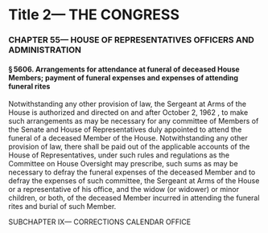 
# Title 2— THE CONGRESS
### CHAPTER 55— HOUSE OF REPRESENTATIVES OFFICERS AND ADMINISTRATION
#### § 5606. Arrangements for attendance at funeral of deceased House Members; payment of funeral expenses and expenses of attending funeral rites

Notwithstanding any other provision of law, the Sergeant at Arms of the House is authorized and directed on and after October 2, 1962 , to make such arrangements as may be necessary for any committee of Members of the Senate and House of Representatives duly appointed to attend the funeral of a deceased Member of the House. Notwithstanding any other provision of law, there shall be paid out of the applicable accounts of the House of Representatives, under such rules and regulations as the Committee on House Oversight may prescribe, such sums as may be necessary to defray the funeral expenses of the deceased Member and to defray the expenses of such committee, the Sergeant at Arms of the House or a representative of his office, and the widow (or widower) or minor children, or both, of the deceased Member incurred in attending the funeral rites and burial of such Member.

SUBCHAPTER IX— CORRECTIONS CALENDAR OFFICE
